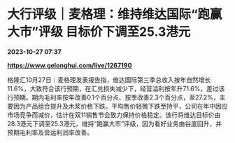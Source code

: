 # 大行评级｜麦格理：维持维达国际“跑赢大市”评级 目标价下调至25.3港元

**2023-10-27 07:37**

**https://www.gelonghui.com/live/1267190**

格隆汇10月27日｜麦格理发表报告指，维达国际第三季总收入按年自然增长11.6%，大致符合该行预期，在汇兑损失减少下，经营溢利按年升71.6%，差过该行预期。期内毛利率按年改善0.1个百分点、按季改善2.3个百分点，至27.2%，主要因为产品组合提升及木浆价格下跌。平均售价轻微下跌至持平，公司在年中因应市场竞争而减价，估计在双11销售节会致力保持价格稳定。该行将维达目标价由28.3港元下调至25.3港元，维持“跑赢大市”评级，因为看好业务由谷底回升，并预期毛利率及营运利润率改善。